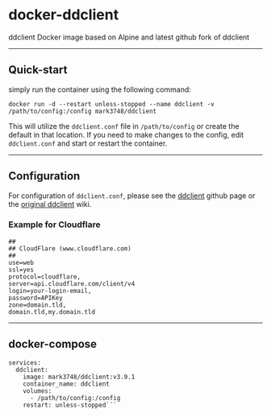 # docker-ddclient

ddclient Docker image based on Alpine and latest github fork of ddclient

---

## Quick-start
simply run the container using the following command:

`docker run -d --restart unless-stopped --name ddclient -v /path/to/config:/config mark3748/ddclient`

This will utilize the `ddclient.conf` file in `/path/to/config` or create the default in that location. If you need to make changes to the config, edit `ddclient.conf` and start or restart the container.

---

## Configuration

For configuration of `ddclient.conf`, please see the [ddclient](https://github.com/ddclient/ddclient) github page or the [original ddclient](https://sourceforge.net/p/ddclient/wiki/Home/) wiki.

### Example for Cloudflare

```
##
## CloudFlare (www.cloudflare.com)
##
use=web
ssl=yes
protocol=cloudflare,
server=api.cloudflare.com/client/v4
login=your-login-email,     
password=APIKey
zone=domain.tld,
domain.tld,my.domain.tld
```

---

## docker-compose

```version: '3'
services:
  ddclient:
    image: mark3748/ddclient:v3.9.1
    container_name: ddclient
    volumes: 
      - /path/to/config:/config
    restart: unless-stopped```
